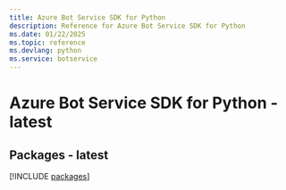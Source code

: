 ```yaml
---
title: Azure Bot Service SDK for Python
description: Reference for Azure Bot Service SDK for Python
ms.date: 01/22/2025
ms.topic: reference
ms.devlang: python
ms.service: botservice
---
```

# Azure Bot Service SDK for Python - latest
## Packages - latest
[!INCLUDE [packages](bot-service-index.md)]